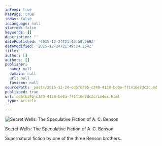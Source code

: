 ```yaml
---
inFeed: true
hasPage: true
inNav: false
inLanguage: null
starred: false
keywords: []
description: ''
datePublished: '2015-12-24T21:49:58.569Z'
dateModified: '2015-12-24T21:49:34.254Z'
title: ''
author: []
authors: []
publisher:
  name: null
  domain: null
  url: null
  favicon: null
sourcePath: _posts/2015-12-24-cd6fb395-c340-4138-be0a-f71416e7dc2c.md
published: true
url: cd6fb395-c340-4138-be0a-f71416e7dc2c/index.html
_type: Article

---
```

![Secret Wells: The Speculative Fiction of A. C. Benson](https://the-grid-user-content.s3-us-west-2.amazonaws.com/bf4031ac-704d-4e7f-bf48-b564c5299447.jpg)

Secret Wells: The Speculative Fiction of A. C. Benson

Supernatural fiction by one of the three Benson brothers.